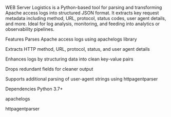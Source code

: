 WEB Server Logistics is a Python-based tool for parsing and transforming Apache access logs into structured JSON format. It extracts key request metadata including method, URL, protocol, status codes, user agent details, and more. Ideal for log analysis, monitoring, and feeding into analytics or observability pipelines.

Features
Parses Apache access logs using apachelogs library

Extracts HTTP method, URL, protocol, status, and user agent details

Enhances logs by structuring data into clean key-value pairs

Drops redundant fields for cleaner output

Supports additional parsing of user-agent strings using httpagentparser

Dependencies
Python 3.7+

apachelogs

httpagentparser
